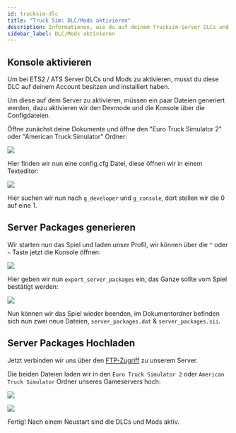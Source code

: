 ```yaml
---
id: trucksim-dlc
title: "Truck Sim: DLC/Mods aktivieren"
description: Informationen, wie du auf deinem Trucksim-Server DLCs und Mods aktivierst
sidebar_label: DLC/Mods aktivieren
---
```


## Konsole aktivieren

Um bei ETS2 / ATS Server DLCs und Mods zu aktivieren, musst du diese DLC auf deinem Account besitzen und installiert haben.

Um diese auf dem Server zu aktivieren, müssen ein paar Dateien generiert werden, dazu aktivieren wir den Devmode und die Konsole über die Configdateien.

Öffne zunächst deine Dokumente und öffne den "Euro Truck Simulator 2" oder "American Truck Simulator" Ordner:

![](https://screensaver01.zap-hosting.com/index.php/s/tD6oWBabHbQT8ox/preview)

Hier finden wir nun eine config.cfg Datei, diese öffnen wir in einem Texteditor:

![](https://screensaver01.zap-hosting.com/index.php/s/85YWmD3ZYjwKJCt/preview)

Hier suchen wir nun nach `g_developer` und `g_console`, dort stellen wir die 0 auf eine 1.

## Server Packages generieren

Wir starten nun das Spiel und laden unser Profil, wir können über die `^` oder `~` Taste jetzt die Konsole öffnen:

![](https://screensaver01.zap-hosting.com/index.php/s/GMm2BJzJ39fZtY2/preview)

Hier geben wir nun `export_server_packages` ein, das Ganze sollte vom Spiel bestätigt werden:

![](https://screensaver01.zap-hosting.com/index.php/s/TpsqKad3wW6ptKD/preview)

Nun können wir das Spiel wieder beenden, im Dokumentordner befinden sich nun zwei neue Dateien, `server_packages.dat` & `server_packages.sii`.

## Server Packages Hochladen

Jetzt verbinden wir uns über den [FTP-Zugriff](gameserver-ftpaccess.md) zu unserem Server.

Die beiden Dateien laden wir in den `Euro Truck Simulator 2` oder `American Truck Simulator` Ordner unseres Gameservers hoch:

![](https://screensaver01.zap-hosting.com/index.php/s/ncNABqLSS5ksJx3/preview)

![](https://screensaver01.zap-hosting.com/index.php/s/dsspM5o7GN8YiJN/preview)

Fertig! Nach einem Neustart sind die DLCs und Mods aktiv.

